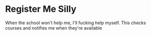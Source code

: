 # Register Me Silly

When the school won't help me, I'll fucking help myself. This checks courses
and notifies me when they're available
